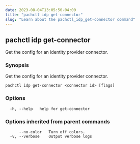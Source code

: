 ```yaml
---
date: 2023-08-04T13:05:50-04:00
title: "pachctl idp get-connector"
slug: "Learn about the pachctl_idp_get-connector command"
---
```


## pachctl idp get-connector

Get the config for an identity provider connector.

### Synopsis

Get the config for an identity provider connector.

```
pachctl idp get-connector <connector id> [flags]
```

### Options

```
  -h, --help   help for get-connector
```

### Options inherited from parent commands

```
      --no-color   Turn off colors.
  -v, --verbose    Output verbose logs
```

